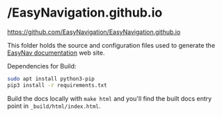 # /EasyNavigation.github.io

https://github.com/EasyNavigation/EasyNavigation.github.io

This folder holds the source and configuration files used to generate the
[EasyNav documentation](https://github.com/EasyNavigation/EasyNavigation.git) web site.

Dependencies for Build:

``` bash
sudo apt install python3-pip
pip3 install -r requirements.txt
```

Build the docs locally with `make html` and you'll find the built docs entry point in `_build/html/index.html`.

